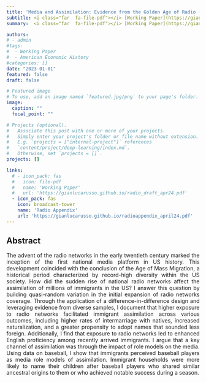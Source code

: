 ```yaml
---
title: 'Media and Assimilation: Evidence from the Golden Age of Radio (2024)'
subtitle: <i class="far  fa-file-pdf"></i> [Working Paper](https://gianlucarusso.github.io/radio_draft_apr24.pdf) <i class="far  fa-file-pdf"></i> [SSRN Working Paper](https://papers.ssrn.com/sol3/papers.cfm?abstract_id=4813824) <br> 
summary:  <i class="far  fa-file-pdf"></i> [Working Paper](https://gianlucarusso.github.io/radio_draft_apr24.pdf) <i class="far  fa-file-pdf"></i> [SSRN Working Paper](https://papers.ssrn.com/sol3/papers.cfm?abstract_id=4813824) <i class="fas  fa-broadcast-tower"></i> [Radio Appendix](https://gianlucarusso.github.io/radioappendix_april24.pdf)

authors:
# - admin
#tags:
#  - Working Paper
#  - American Economic History
#categories: []
date: "2023-01-01"
featured: false
draft: false

# Featured image
# To use, add an image named `featured.jpg/png` to your page's folder.
image:
  caption: ""
  focal_point: ""

# Projects (optional).
#   Associate this post with one or more of your projects.
#   Simply enter your project's folder or file name without extension.
#   E.g. `projects = ["internal-project"]` references
#   `content/project/deep-learning/index.md`.
#   Otherwise, set `projects = []`.
projects: []

links:
  # - icon_pack: fas
  #   icon: file-pdf
  #   name: 'Working Paper'
  #   url: 'https://gianlucarusso.github.io/radio_draft_apr24.pdf'
  - icon_pack: fas
    icon: broadcast-tower
    name: 'Radio Appendix'
    url: 'https://gianlucarusso.github.io/radioappendix_april24.pdf'
---
```



## Abstract

<p align="justify"> The advent of the radio networks in the early twentieth century marked the inception
of the first national media platform in US history. This development coincided
with the conclusion of the Age of Mass Migration, a historical period characterized by
record-high diversity within the US society. How did the sudden rise of national radio
networks affect the assimilation of millions of immigrants in the US? I answer this
question by building quasi-random variation in the initial expansion of radio networks
coverage. Through the application of a difference-in-difference design and leveraging
evidence from diverse samples, I document that higher exposure to radio networks
facilitated immigrant assimilation across various outcomes, including higher rates of
intermarriage with natives, increased naturalization, and a greater propensity to adopt
names that sounded less foreign. Additionally, I find that exposure to radio networks
led to enhanced English proficiency among recently arrived immigrants. I argue that a
key channel of assimilation was through the impact of role models on the media. Using
data on baseball, I show that immigrants perceived baseball players as media role
models of assimilation. Immigrant households were more likely to name their children
after baseball players who shared similar ancestral origins to them or who achieved
notable success during a season.